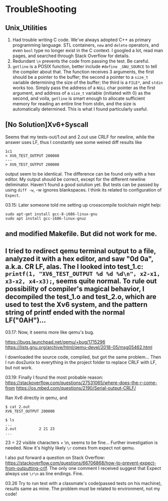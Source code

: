 # TroubleShooting

## Unix_Utilities

1. Had trouble writing C code. We've always adopted C++ as primary programming language. STL containers, `new` and `delete` operators, and even `bool` type no longer exist in the C context. I googled a lot, read man pages, and searched through Stack Overflow for details.
2. Redundant `\n` prevents the code from passing the test. Be careful.
3. `getline` is a POSIX function, better include `#define _GNU_SOURCE` to tell the compiler about that. The function receives 3 arguments, the first should be a pointer to the buffer; the second a pointer to a `size_t` variable determining the size of the buffer; the third is a `FILE*`, and `stdin` works too. Simply pass the address of a `NULL` char pointer as the first argument, and address of a `size_t` variable (initiated with 0) as the second, and voila, `getline` is smart enough to allocate sufficient memory for reading an entire line from stdin, and the size is automatically determined. This is what I found particularly useful.

## [No Solution]Xv6+Syscall
Seems that my tests-out/1.out and 2.out use CRLF for newline, while the answer uses LF, thus I constantly see some weired diff results like 
```
1c1
< XV6_TEST_OUTPUT 200000
---
> XV6_TEST_OUTPUT 200000
```
output seem to be identical. The difference can be found only with a hex editor. My output should be correct, except for the different newline deliminator.
Haven't found a good solution yet. But tests can be passed by using `diff -w`, -w ignores blankspaces.
I think its related to configuration of `Expect`.

03.15:
Later someone told me setting up crosscompile toolchain might help:
```
sudo apt-get install gcc-8-i686-linux-gnu
sudo apt install gcc-i686-linux-gnuz
```
and modified Makefile.
But did not work for me.
-------
I tried to redirect qemu terminal output to a file, analyzed it with a hex editor, and saw "0d 0a", a.k.a. CR LF, alas.
The I looked into test_1.c: `printf(1, "XV6_TEST_OUTPUT %d %d %d\n", x2-x1, x3-x2, x4-x3);`, seems quite normal. To rule out possibility of compiler's magical behavior, I decompiled the test_1.o and test_2.o, which are used to test the Xv6 system, and the pattern string of printf ended with the normal LF("0AH")...
------
03.17:
Now, it seems more like qemu's bug.

https://bugs.launchpad.net/qemu/+bug/1715296
https://lists.gnu.org/archive/html/qemu-devel/2018-05/msg05462.html

I downloaded the source code, compiled, but got the same problem...
Then I run dos2unix to everything in the project folder to replace CRLF with LF, but not work.


03.19: 
Finally I found the most probable reason:
https://stackoverflow.com/questions/27531065/where-does-the-r-come-from
https://os.mbed.com/questions/2190/Serial-output-CRLF/

Ran Xv6 directly in qemu, and 
```
$ cat 2.out
XV6_TEST_OUTPUT 200000
```

```
$ ls
...
2.out          2 21 23
...
```

23 = 22 visible characters + \n, seems to be fine... Further investigation is needed. Now it's highly likely `\r` comes from expect not qemu.

I also put forward a question on Stack Overflow: https://stackoverflow.com/questions/66706868/how-to-prevent-expect-from-outputting-crlf. The only one comment I received suggest that Expect always use `\r\n` as line endings. Fine.

03.26
Try to run test with a classmate's code(passed tests on his machine), results same as mine. The problem must be related to environment, not my code!

